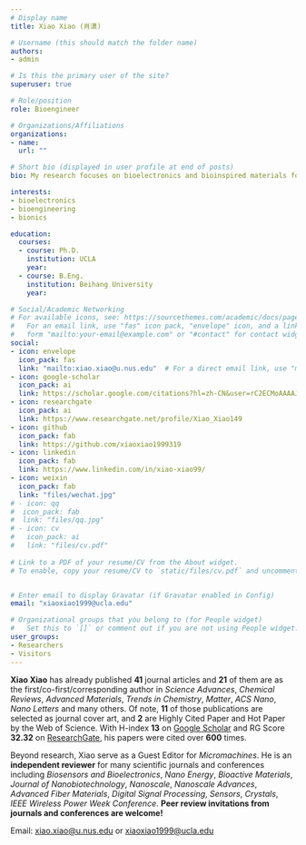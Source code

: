 ```yaml
---
# Display name
title: Xiao Xiao (肖潇)

# Username (this should match the folder name)
authors:
- admin

# Is this the primary user of the site?
superuser: true

# Role/position
role: Bioengineer

# Organizations/Affiliations
organizations:
- name: 
  url: ""

# Short bio (displayed in user profile at end of posts)
bio: My research focuses on bioelectronics and bioinspired materials for energy and healthcare applications.

interests:
- bioelectronics
- bioengineering
- bionics

education:
  courses:
  - course: Ph.D.
    institution: UCLA
    year: 
  - course: B.Eng.
    institution: Beihang University
    year: 

# Social/Academic Networking
# For available icons, see: https://sourcethemes.com/academic/docs/page-builder/#icons
#   For an email link, use "fas" icon pack, "envelope" icon, and a link in the
#   form "mailto:your-email@example.com" or "#contact" for contact widget.
social:
- icon: envelope
  icon_pack: fas
  link: "mailto:xiao.xiao@u.nus.edu"  # For a direct email link, use "mailto:test@example.org".
- icon: google-scholar
  icon_pack: ai
  link: https://scholar.google.com/citations?hl=zh-CN&user=rC2ECMoAAAAJ
- icon: researchgate
  icon_pack: ai
  link: https://www.researchgate.net/profile/Xiao_Xiao149
- icon: github
  icon_pack: fab
  link: https://github.com/xiaoxiao1999319
- icon: linkedin
  icon_pack: fab
  link: https://www.linkedin.com/in/xiao-xiao99/
- icon: weixin
  icon_pack: fab
  link: "files/wechat.jpg"
# - icon: qq
#  icon_pack: fab
#  link: "files/qq.jpg"
# - icon: cv
#   icon_pack: ai
#   link: "files/cv.pdf"
  
# Link to a PDF of your resume/CV from the About widget.
# To enable, copy your resume/CV to `static/files/cv.pdf` and uncomment the lines below.


# Enter email to display Gravatar (if Gravatar enabled in Config)
email: "xiaoxiao1999@ucla.edu"

# Organizational groups that you belong to (for People widget)
#   Set this to `[]` or comment out if you are not using People widget.
user_groups:
- Researchers
- Visitors
---
```


**Xiao Xiao** has already published **41** journal articles and **21** of them are as the first/co-first/corresponding author in *Science Advances*, *Chemical Reviews*, *Advanced Materials*, *Trends in Chemistry*, *Matter*, *ACS Nano*, *Nano Letters* and many others. Of note,  **11** of those publications are selected as journal cover art, and **2** are Highly Cited Paper and Hot Paper by the Web of Science. With H-index **13** on [Google Scholar](https://scholar.google.com/citations?user=rC2ECMoAAAAJ) and RG Score **32.32** on [ResearchGate](https://www.researchgate.net/profile/Xiao_Xiao149), his papers were cited over **600** times.

Beyond research, Xiao serve as a Guest Editor for *Micromachines*. He is an **independent reviewer** for many scientific journals and conferences including *Biosensors and Bioelectronics*, *Nano Energy*, *Bioactive Materials*, *Journal of Nanobiotechnology*, *Nanoscale*, *Nanoscale Advances*, *Advanced Fiber Materials*, *Digital Signal Processing*, *Sensors*, *Crystals*, *IEEE Wireless Power Week Conference*. **Peer review invitations from journals and conferences are welcome!**

Email: xiao.xiao@u.nus.edu or xiaoxiao1999@ucla.edu
